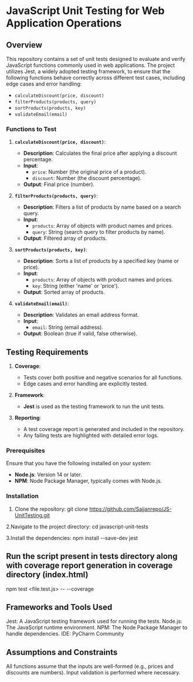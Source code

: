 # JavaScript Unit Testing for Web Application Operations

## Overview

This repository contains a set of unit tests designed to evaluate and verify JavaScript functions commonly used in web applications. The project utilizes Jest, a widely adopted testing framework, to ensure that the following functions behave correctly across different test cases, including edge cases and error handling:

- `calculateDiscount(price, discount)`
- `filterProducts(products, query)`
- `sortProducts(products, key)`
- `validateEmail(email)`

### Functions to Test

1. **`calculateDiscount(price, discount)`**: 
   - **Description**: Calculates the final price after applying a discount percentage.
   - **Input**: 
     - `price`: Number (the original price of a product).
     - `discount`: Number (the discount percentage).
   - **Output**: Final price (number).

2. **`filterProducts(products, query)`**: 
   - **Description**: Filters a list of products by name based on a search query.
   - **Input**: 
     - `products`: Array of objects with product names and prices.
     - `query`: String (search query to filter products by name).
   - **Output**: Filtered array of products.

3. **`sortProducts(products, key)`**: 
   - **Description**: Sorts a list of products by a specified key (name or price).
   - **Input**: 
     - `products`: Array of objects with product names and prices.
     - `key`: String (either 'name' or 'price').
   - **Output**: Sorted array of products.

4. **`validateEmail(email)`**: 
   - **Description**: Validates an email address format.
   - **Input**: 
     - `email`: String (email address).
   - **Output**: Boolean (true if valid, false otherwise).

## Testing Requirements

1. **Coverage**: 
   - Tests cover both positive and negative scenarios for all functions.
   - Edge cases and error handling are explicitly tested.
   
2. **Framework**:
   - **Jest** is used as the testing framework to run the unit tests.
   
4. **Reporting**:
   - A test coverage report is generated and included in the repository.
   - Any failing tests are highlighted with detailed error logs.


### Prerequisites

Ensure that you have the following installed on your system:

- **Node.js**: Version 14 or later.
- **NPM**: Node Package Manager, typically comes with Node.js.

### Installation

1. Clone the repository:
   git clone https://github.com/Sajjanrepo/JS-UnitTesting.git
   
2.Navigate to the project directory:
   cd javascript-unit-tests
   
3.Install the dependencies:
   npm install --save-dev jest

## Run the script present in tests directory along with coverage report generation in coverage directory (index.html)
   npm test <file.test.js> -- --coverage

## Frameworks and Tools Used
   Jest: A JavaScript testing framework used for running the tests.
   Node.js: The JavaScript runtime environment.
   NPM: The Node Package Manager to handle dependencies.
   IDE: PyCharm Community

## Assumptions and Constraints
   All functions assume that the inputs are well-formed (e.g., prices and discounts are numbers). 
   Input validation is performed where necessary.
      
   

   
   
